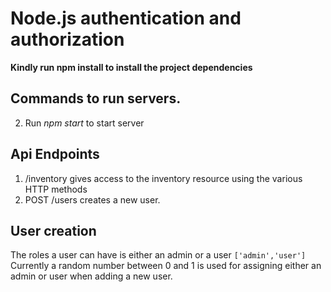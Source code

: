 # Node.js authentication and authorization

**Kindly run npm install to install the project dependencies**

## Commands to run servers.

2. Run _npm start_ to start server

## Api Endpoints

1. /inventory gives access to the inventory resource using the various HTTP methods
2. POST /users creates a new user.

## User creation

The roles a user can have is either an admin or a user `['admin','user']`  
Currently a random number between 0 and 1 is used for assigning either an admin or user when adding a new user.
